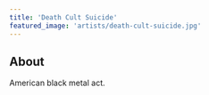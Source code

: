 ```yaml
---
title: 'Death Cult Suicide'
featured_image: 'artists/death-cult-suicide.jpg'
---
```


## About

American black metal act.
